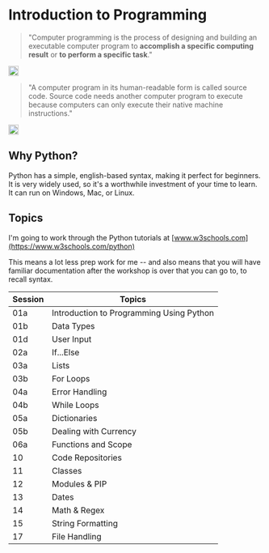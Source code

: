 
# Introduction to Programming


> "Computer programming is the process of designing and building an executable computer program to **accomplish a specific computing result** or **to perform a specific task**."
<a href="https://en.wikipedia.org/wiki/Computer_programming">
  <img src="https://www.dropbox.com/s/ofie0y9usjj7fof/1200px-Tango_style_Wikipedia_Icon.svg.png?raw=1" alt="Wikipedia" width="20"/>
</a> 

> "A computer program in its human-readable form is called source code. Source code needs another computer program to execute because computers can only execute their native machine instructions."
<a href="https://en.wikipedia.org/wiki/Computer_program">
  <img src="https://www.dropbox.com/s/ofie0y9usjj7fof/1200px-Tango_style_Wikipedia_Icon.svg.png?raw=1" alt="Wikipedia" width="20"/>
</a>


## Why Python?

Python has a simple, english-based syntax, making it perfect for beginners.
It is very widely used, so it's a worthwhile investment of your time to learn.
It can run on Windows, Mac, or Linux.

## Topics
I'm going to work through the Python tutorials at [www.w3schools.com](https://www.w3schools.com/python)

This means a lot less prep work for me -- and also means that you will have familiar documentation after the workshop is over that you can go to, to recall syntax.

|Session|Topics                                    |
|-------|------------------------------------------|
|01a    |Introduction to Programming Using Python  |
|01b    |Data Types                                |
|01d    |User Input                                |
|02a    |If...Else                                 |
|03a    |Lists                                     |
|03b    |For Loops                                 |
|04a    |Error Handling                            |
|04b    |While Loops                               |
|05a    |Dictionaries                              |
|05b    |Dealing with Currency                     |
|06a    |Functions and Scope                       |
|10     |Code Repositories                         |
|11     |Classes                                   |
|12     |Modules & PIP                             |
|13     |Dates                                     |
|14     |Math & Regex                              |
|15     |String Formatting                         |
|17     |File Handling                             |